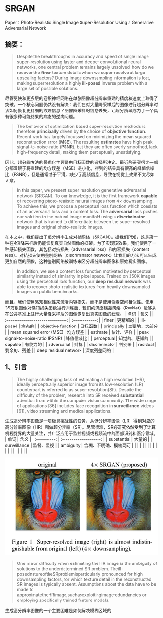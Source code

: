 # SRGAN

Paper：Photo-Realistic Single Image Super-Resolution Using a Generative Adversarial Network

## 摘要：

>Despite the breakthroughs in accuracy and speed of single image super-resolution using faster and deeper convolutional neural networks, one central problem remains largely unsolved: how do we recover the **ﬁner** texture details when we super-resolve at large upscaling factors? During image downsampling information is lost, making superresolution a highly **ill-posed** inverse problem with a large set of possible solutions. 

尽管更快和更多层的卷积神经网络在单张图像超分辨率重建的精度和速度上取得了突破，一个核心问题仍然没有解决：我们在对大量降采样后的图像进行超分辨率时该如何恢复更精细的纹理信息？图像降采样的信息丢失，让超分辨率成为了一个具有很多种可能结果的病态的逆向问题。

>The behavior of optimization based super-resolution methods is therefore **principally** driven by the choice of **objective function**. Recent work has largely focussed on minimizing the mean squared reconstruction error (**MSE**). The resulting **estimate**s have high peak signal-to-noise-ratio (**PSNR**), but they are often overly smoothed, lack high-frequency detail, making them perceptually unsatisfying. 

因此，超分辨方法的最优化主要是由目标函数的选择所决定。最近的研究很大一部分都着眼于将重建的均方误差（MSE）最小化，得到的结果具有很高的峰值信噪比（PSNR），但是通常过于平滑，缺少了高频信息，导致在视觉上效果不太尽如人意。

> In this paper, we present super resolution generative adversarial network (SRGAN). To our knowledge, it is the ﬁrst framework **capable** of recovering photo-realistic natural images from 4× downsampling. To achieve this, we propose a perceptual loss function which consists of an adversarial loss and a content loss. The **adversarial** loss pushes our solution to the natural image manifold using a **discriminator** network that is trained to differentiate between the super-resolved images and original photo-realistic images.

在本文中，我们提出了超分辨率生成对抗网络（SRGAN）。据我们所知，这是第一种在4倍降采样后仍能恢复真实自然图像的框架。为了实现该效果，我们使用了一种感知损失函数，其包括对抗损失（adversarial loss）和内容损失（content less）。对抗损失使用鉴别网络（discriminator network）让我们的方法可以生成更加自然的图像，这种鉴别网络被训练来区分超分辨率图像和原始真实图像。

> In addition, we use a content loss function motivated by perceptual similarity instead of similarity in pixel space. Trained on 350K images using the perceptual loss function, our **deep residual network** was able to recover photo-realistic textures from heavily downsampled images on public benchmarks.

而且，我们使用感知相似性来激活内容损失，而不是使用像素空间相似性。使用35万张图像对感知损失函数进行训练后，我们的深度残差网络（ResNet）能够从在公共基准上进行大量降采样后的图像恢复出真实图像的纹理。
|               单词                |      含义      |
| :-------------------------------: | :------------: |
|               finer               |    更精细的    |
|             ill-posed             |     病态的     |
|        objective function         |    目标函数    |
|            principally            | 主要地、大部分 |
|     mean squared error (MSE)      |    均方误差    |
|             estimate              |   估计、评价   |
| peak signal-to-noise-ratio (PSNR) |   峰值信噪比   |
|            perceptual             | 知觉的、感知的 |
|              capable              |    有能力的    |
|            adversarial            |      对抗      |
|           discriminator           |     判别器     |
|             residual              |  剩余的、残差  |
|       deep residual network       |  深度残差网络  |

## 1、引言

>The highly challenging task of estimating a high resolution (HR), ideally perceptually superior image from its low-resolution (LR) counterpart is referred to as super-resolution(SR).  Despite the difﬁculty of the problem, research into SR received **substantial** attention from within the computer vision community. The wide range of applications [36] includes face recognition in **surveillance** videos [61], video streaming and medical applications. 

生成高分辨率图像是一项极具挑战性的任务，从低分辨率图像（LR）得到对应的高分辨率图像（HR）叫做超分辨率（SR）。尽管很难，SR的研究依然受到了计算机视觉界的大量关注，并广泛应用于监控视频或视频流中的面部识别和医疗领域。
|     单词     |          含义          |
| :----------: | :--------------------: |
| substantial  |         大量的         |
| surveillance |       监督、监视       |
|  ambiguity   | 含糊、不明确、模棱两可 |
|              |                        |
|              |                        |
|              |                        |
|              |                        |
|              |                        |
|              |                        |

![image-20200325163703703](Untitled.assets/image-20200325163703703.png)

> One major difﬁculty when estimating the HR image is the ambiguity of solutions to the underdetermined SR problem. Theill-posednatureoftheSRproblemisparticularly pronounced for high downsampling factors, for which texture detail in the reconstructed SR images is typically absent. Assumptions about the data have to be made to approximatetheHRimage,suchasexploitingimageredundancies or employing speciﬁcally trained feature models. 

生成高分辨率图像的一个主要困难是如何解决模糊区域的